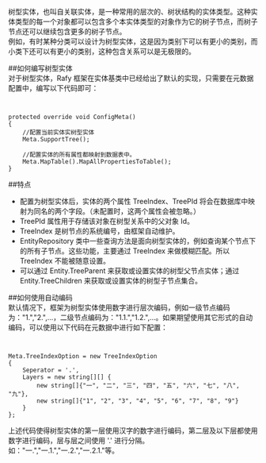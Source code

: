﻿树型实体，也叫自关联实体，是一种常用的层次的、树状结构的实体类型。这种实体类型的每一个对象都可以包含多个本实体类型的对象作为它的树子节点，而树子节点还可以继续包含更多的树子节点。  
例如，有时某种分类可以设计为树型实体，这是因为类别下可以有更小的类别，而小类下还可以有更小的类别，这种包含关系可以是无极限的。  

##如何编写树型实体  
对于树型实体，Rafy 框架在实体基类中已经给出了默认的实现，只需要在元数据配置中，编写以下代码即可：  
<pre><code class="cs">  

protected override void ConfigMeta()
{
    //配置当前实体实树型实体
    Meta.SupportTree();

    //配置实体的所有属性都映射到数据表中。
    Meta.MapTable().MapAllPropertiesToTable();
}  
</code></pre>  

##特点  
 - 配置为树型实体后，实体的两个属性 TreeIndex、TreePId 将会在数据库中映射为同名的两个字段。（未配置时，这两个属性会被忽略。）  
 - TreePId 属性用于存储该对象在树型关系中的父对象 Id。  
 - TreeIndex 是树节点的系统编号，由框架自动维护。  
 - EntityRepository 类中一些查询方法是面向树型实体的，例如查询某个节点下的所有子节点。这些功能，主要通过 TreeIndex 来做模糊匹配。所以 TreeIndex 不能被随意设置。                          
 - 可以通过 Entity.TreeParent 来获取或设置实体的树型父节点实体；通过 Entity.TreeChildren 来获取或设置实体的树型子节点集合。  

##如何使用自动编码  
默认情况下，框架为树型实体使用数字进行层次编码，例如一级节点编码为："1.","2.",...，二级节点编码为："1.1.","1.2.",...。如果期望使用其它形式的自动编码，可以使用以下代码在元数据中进行如下配置：  
<pre><code class="cs">  

Meta.TreeIndexOption = new TreeIndexOption
{
    Seperator = '.',
    Layers = new string[][] {
        new string[]{"一", "二", "三", "四", "五", "六", "七", "八", "九"},
        new string[]{"1", "2", "3", "4", "5", "6", "7", "8", "9"}
    }
};  
</code></pre>  
上述代码使得树型实体的第一层使用汉字的数字进行编码，第二层及以下层都使用数字进行编码，层与层之间使用 '.' 进行分隔。如："一.","一.1.","一.2.","一.2.1."等。  
